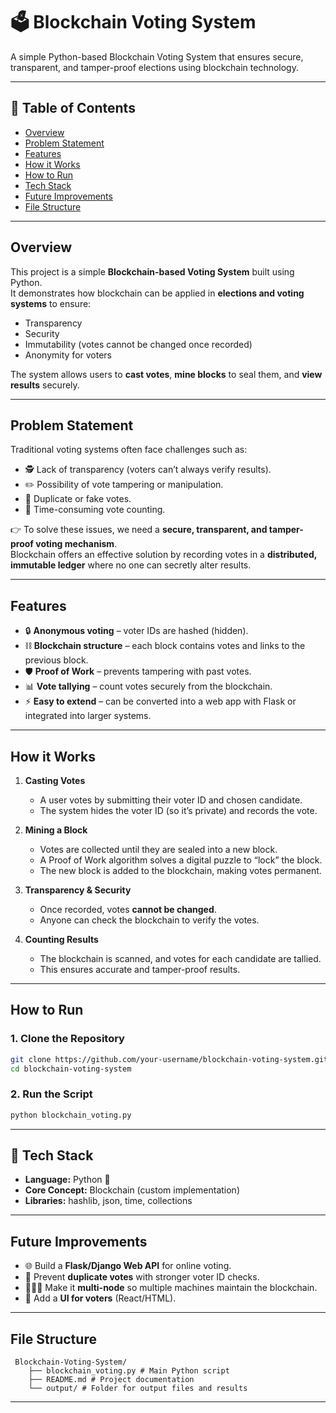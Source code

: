 # 🗳️ Blockchain Voting System
A simple Python-based Blockchain Voting System that ensures secure, transparent, and tamper-proof elections using blockchain technology.

---

## 📌 Table of Contents

- [Overview](#overview)  
- [Problem Statement](#problem-statement)  
- [Features](#features)  
- [How it Works](#how-it-works)    
- [How to Run](#how-to-run)  
- [Tech Stack](#-tech-stack)  
- [Future Improvements](#-future-improvements)  
- [File Structure](#-file-structure)  

---

## Overview
This project is a simple **Blockchain-based Voting System** built using Python.  
It demonstrates how blockchain can be applied in **elections and voting systems** to ensure:  
- Transparency  
- Security  
- Immutability (votes cannot be changed once recorded)  
- Anonymity for voters  

The system allows users to **cast votes**, **mine blocks** to seal them, and **view results** securely.

---

## Problem Statement
Traditional voting systems often face challenges such as:  
- 🕵️ Lack of transparency (voters can’t always verify results).  
- ✏️ Possibility of vote tampering or manipulation.  
- 🔁 Duplicate or fake votes.  
- 🐌 Time-consuming vote counting.  

👉 To solve these issues, we need a **secure, transparent, and tamper-proof voting mechanism**.  
Blockchain offers an effective solution by recording votes in a **distributed, immutable ledger** where no one can secretly alter results.

---

## Features
- 🔒 **Anonymous voting** – voter IDs are hashed (hidden).  
- ⛓️ **Blockchain structure** – each block contains votes and links to the previous block.  
- 🛡️ **Proof of Work** – prevents tampering with past votes.  
- 📊 **Vote tallying** – count votes securely from the blockchain.  
- ⚡ **Easy to extend** – can be converted into a web app with Flask or integrated into larger systems.  

---

## How it Works
1. **Casting Votes**  
   - A user votes by submitting their voter ID and chosen candidate.  
   - The system hides the voter ID (so it’s private) and records the vote.  

2. **Mining a Block**  
   - Votes are collected until they are sealed into a new block.  
   - A Proof of Work algorithm solves a digital puzzle to “lock” the block.  
   - The new block is added to the blockchain, making votes permanent.  

3. **Transparency & Security**  
   - Once recorded, votes **cannot be changed**.  
   - Anyone can check the blockchain to verify the votes.  

4. **Counting Results**  
   - The blockchain is scanned, and votes for each candidate are tallied.  
   - This ensures accurate and tamper-proof results.  

---

## How to Run

### 1. Clone the Repository
```bash
git clone https://github.com/your-username/blockchain-voting-system.git
cd blockchain-voting-system
```

### 2. Run the Script
```bash
python blockchain_voting.py
```
---

## 📌 Tech Stack
- **Language:** Python 🐍  
- **Core Concept:** Blockchain (custom implementation)  
- **Libraries:** hashlib, json, time, collections  

---
## Future Improvements
- 🌐 Build a **Flask/Django Web API** for online voting.  
- 🔑 Prevent **duplicate votes** with stronger voter ID checks.  
- 🧑‍🤝‍🧑 Make it **multi-node** so multiple machines maintain the blockchain.  
- 📱 Add a **UI for voters** (React/HTML).  

---

## File Structure
```
 Blockchain-Voting-System/
    ├── blockchain_voting.py # Main Python script
    ├── README.md # Project documentation
    └── output/ # Folder for output files and results
```


---

